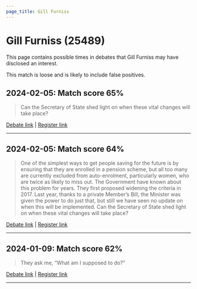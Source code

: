 ```yaml
---
page_title: Gill Furniss
---
```


# Gill Furniss  (25489)

This page contains possible times in debates that Gill Furniss may have disclosed an interest.

This match is loose and is likely to include false positives. 



## 2024-02-05: Match score 65%

>Can the Secretary of State shed light on when these vital changes will take place?

[Debate link](https://www.theyworkforyou.com/debates/?id=2024-02-05c.3.5) | [Register link](https://www.theyworkforyou.com/mp/25489/register)


---



## 2024-02-05: Match score 64%

>One of the simplest ways to get people saving for the future is by ensuring that they are enrolled in a pension scheme, but all too many are currently excluded from auto-enrolment, particularly women, who are twice as likely to miss out. The Government have known about this problem for years. They first proposed widening the criteria in 2017. Last year, thanks to a private Member’s Bill, the Minister was given the power to do just that, but still we have seen no update on when this will be implemented. Can the Secretary of State shed light on when these vital changes will take place?

[Debate link](https://www.theyworkforyou.com/debates/?id=2024-02-05c.3.5) | [Register link](https://www.theyworkforyou.com/mp/25489/register)


---



## 2024-01-09: Match score 62%

>They ask me, “What am I supposed to do?”

[Debate link](https://www.theyworkforyou.com/debates/?id=2024-01-09b.180.2) | [Register link](https://www.theyworkforyou.com/mp/25489/register)


---

